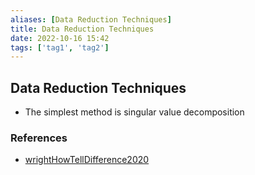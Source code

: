 ```yaml
---
aliases: [Data Reduction Techniques]
title: Data Reduction Techniques
date: 2022-10-16 15:42
tags: ['tag1', 'tag2']
---
```


## Data Reduction Techniques

- The simplest method is singular value decomposition

### References

- [wrightHowTellDifference2020](zotero/wrightHowTellDifference2020.md)
